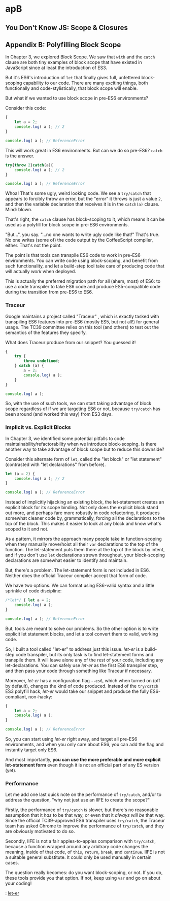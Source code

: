 # apB

## You Don't Know JS: Scope & Closures

## Appendix B: Polyfilling Block Scope

In Chapter 3, we explored Block Scope. We saw that `with` and the `catch` clause are both tiny examples of block scope that have existed in JavaScript since at least the introduction of ES3.

But it's ES6's introduction of `let` that finally gives full, unfettered block-scoping capability to our code. There are many exciting things, both functionally and code-stylistically, that block scope will enable.

But what if we wanted to use block scope in pre-ES6 environments?

Consider this code:

```javascript
{
    let a = 2;
    console.log( a ); // 2
}

console.log( a ); // ReferenceError
```

This will work great in ES6 environments. But can we do so pre-ES6? `catch` is the answer.

```javascript
try{throw 2}catch(a){
    console.log( a ); // 2
}

console.log( a ); // ReferenceError
```

Whoa! That's some ugly, weird looking code. We see a `try/catch` that appears to forcibly throw an error, but the "error" it throws is just a value `2`, and then the variable declaration that receives it is in the `catch(a)` clause. Mind: blown.

That's right, the `catch` clause has block-scoping to it, which means it can be used as a polyfill for block scope in pre-ES6 environments.

"But...", you say. "...no one wants to write ugly code like that!" That's true. No one writes \(some of\) the code output by the CoffeeScript compiler, either. That's not the point.

The point is that tools can transpile ES6 code to work in pre-ES6 environments. You can write code using block-scoping, and benefit from such functionality, and let a build-step tool take care of producing code that will actually _work_ when deployed.

This is actually the preferred migration path for all \(ahem, most\) of ES6: to use a code transpiler to take ES6 code and produce ES5-compatible code during the transition from pre-ES6 to ES6.

### Traceur

Google maintains a project called "Traceur" , which is exactly tasked with transpiling ES6 features into pre-ES6 \(mostly ES5, but not all!\) for general usage. The TC39 committee relies on this tool \(and others\) to test out the semantics of the features they specify.

What does Traceur produce from our snippet? You guessed it!

```javascript
{
    try {
        throw undefined;
    } catch (a) {
        a = 2;
        console.log( a );
    }
}

console.log( a );
```

So, with the use of such tools, we can start taking advantage of block scope regardless of if we are targeting ES6 or not, because `try/catch` has been around \(and worked this way\) from ES3 days.

### Implicit vs. Explicit Blocks

In Chapter 3, we identified some potential pitfalls to code maintainability/refactorability when we introduce block-scoping. Is there another way to take advantage of block scope but to reduce this downside?

Consider this alternate form of `let`, called the "let block" or "let statement" \(contrasted with "let declarations" from before\).

```javascript
let (a = 2) {
    console.log( a ); // 2
}

console.log( a ); // ReferenceError
```

Instead of implicitly hijacking an existing block, the let-statement creates an explicit block for its scope binding. Not only does the explicit block stand out more, and perhaps fare more robustly in code refactoring, it produces somewhat cleaner code by, grammatically, forcing all the declarations to the top of the block. This makes it easier to look at any block and know what's scoped to it and not.

As a pattern, it mirrors the approach many people take in function-scoping when they manually move/hoist all their `var` declarations to the top of the function. The let-statement puts them there at the top of the block by intent, and if you don't use `let` declarations strewn throughout, your block-scoping declarations are somewhat easier to identify and maintain.

But, there's a problem. The let-statement form is not included in ES6. Neither does the official Traceur compiler accept that form of code.

We have two options. We can format using ES6-valid syntax and a little sprinkle of code discipline:

```javascript
/*let*/ { let a = 2;
    console.log( a );
}

console.log( a ); // ReferenceError
```

But, tools are meant to solve our problems. So the other option is to write explicit let statement blocks, and let a tool convert them to valid, working code.

So, I built a tool called "let-er"  to address just this issue. _let-er_ is a build-step code transpiler, but its only task is to find let-statement forms and transpile them. It will leave alone any of the rest of your code, including any let-declarations. You can safely use _let-er_ as the first ES6 transpiler step, and then pass your code through something like Traceur if necessary.

Moreover, _let-er_ has a configuration flag `--es6`, which when turned on \(off by default\), changes the kind of code produced. Instead of the `try/catch` ES3 polyfill hack, _let-er_ would take our snippet and produce the fully ES6-compliant, non-hacky:

```javascript
{
    let a = 2;
    console.log( a );
}

console.log( a ); // ReferenceError
```

So, you can start using _let-er_ right away, and target all pre-ES6 environments, and when you only care about ES6, you can add the flag and instantly target only ES6.

And most importantly, **you can use the more preferable and more explicit let-statement form** even though it is not an official part of any ES version \(yet\).

### Performance

Let me add one last quick note on the performance of `try/catch`, and/or to address the question, "why not just use an IIFE to create the scope?"

Firstly, the performance of `try/catch` _is_ slower, but there's no reasonable assumption that it _has_ to be that way, or even that it _always will be_ that way. Since the official TC39-approved ES6 transpiler uses `try/catch`, the Traceur team has asked Chrome to improve the performance of `try/catch`, and they are obviously motivated to do so.

Secondly, IIFE is not a fair apples-to-apples comparison with `try/catch`, because a function wrapped around any arbitrary code changes the meaning, inside of that code, of `this`, `return`, `break`, and `continue`. IIFE is not a suitable general substitute. It could only be used manually in certain cases.

The question really becomes: do you want block-scoping, or not. If you do, these tools provide you that option. If not, keep using `var` and go on about your coding!

\: [let-er](https://github.com/getify/let-er)

